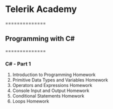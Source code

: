 # Telerik Academy
==============

## Programming with C#
==============

### C# - Part 1

1. Introduction to Programming Homework
2. Primitive Data Types and Variables Homework
3. Operators and Expressions Homework
4. Console Input and Output Homework
5. Conditional Statements Homework
6. Loops Homework